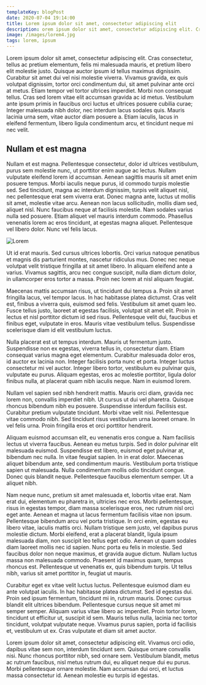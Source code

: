 ```yaml
---
templateKey: blogPost
date: 2020-07-04 19:14:00
title: Lorem ipsum dolor sit amet, consectetur adipiscing elit
description: orem ipsum dolor sit amet, consectetur adipiscing elit. Cras consectetur, tellus ac pretium elementum, felis mi malesuada mauris, et pretium libero elit molestie justo. Quisque auctor ipsum id tellus maximus dignissim. Curabitur sit amet dui vel nisi molestie viverra. Vivamus gravida, ex quis volutpat dignissim, tortor orci condimentum dui, sit amet pulvinar ante orci at metus.
image: /images/lorem4.jpg
tags: lorem, ipsum
---
```


Lorem ipsum dolor sit amet, consectetur adipiscing elit. Cras consectetur, tellus ac pretium elementum, felis mi malesuada mauris, et pretium libero elit molestie justo. Quisque auctor ipsum id tellus maximus dignissim. Curabitur sit amet dui vel nisi molestie viverra. Vivamus gravida, ex quis volutpat dignissim, tortor orci condimentum dui, sit amet pulvinar ante orci at metus. Etiam tempor vel tortor ultrices imperdiet. Morbi non consequat tellus. Cras sed lorem vitae elit accumsan gravida ac id metus. Vestibulum ante ipsum primis in faucibus orci luctus et ultrices posuere cubilia curae; Integer malesuada nibh dolor, nec interdum lacus sodales quis. Mauris lacinia urna sem, vitae auctor diam posuere a. Etiam iaculis, lacus in eleifend fermentum, libero ligula condimentum arcu, et tincidunt neque mi nec velit.

## Nullam et est magna

Nullam et est magna. Pellentesque consectetur, dolor id ultrices vestibulum, purus sem molestie nunc, ut porttitor enim augue ac lectus. Nullam vulputate eleifend lorem id accumsan. Aenean sagittis mauris sit amet enim posuere tempus. Morbi iaculis neque purus, id commodo turpis molestie sed. Sed tincidunt, magna ac interdum dignissim, turpis velit aliquet nisl, nec pellentesque erat sem viverra erat. Donec magna ante, luctus ut mollis sit amet, molestie vitae arcu. Aenean non lacus sollicitudin, mollis diam sed, aliquet nisl. Nunc faucibus neque at facilisis molestie. Nam sodales varius nulla sed posuere. Etiam aliquet vel mauris interdum commodo. Phasellus venenatis lorem ac eros tincidunt, at egestas magna aliquet. Pellentesque vel libero dolor. Nunc vel felis lacus.

![Lorem](/images/lorem4.jpg)

Ut id erat mauris. Sed cursus ultrices lobortis. Orci varius natoque penatibus et magnis dis parturient montes, nascetur ridiculus mus. Donec nec neque volutpat velit tristique fringilla at sit amet libero. In aliquam eleifend ante a varius. Vivamus sagittis, arcu nec congue suscipit, nulla diam dictum dolor, in ullamcorper eros tortor a massa. Proin nec lorem at nisl aliquam feugiat.

Maecenas mattis accumsan risus, ut tincidunt dui tempus a. Proin sit amet fringilla lacus, vel tempor lacus. In hac habitasse platea dictumst. Cras velit est, finibus a viverra quis, euismod sed felis. Vestibulum sit amet quam leo. Fusce tellus justo, laoreet at egestas facilisis, volutpat sit amet elit. Proin in lectus et nisl porttitor dictum id sed risus. Pellentesque velit dui, faucibus et finibus eget, vulputate in eros. Mauris vitae vestibulum tellus. Suspendisse scelerisque diam id elit vestibulum luctus.

Nulla placerat est ut tempus interdum. Mauris ut fermentum justo. Suspendisse non ex egestas, viverra tellus in, consectetur diam. Etiam consequat varius magna eget elementum. Curabitur malesuada dolor eros, id auctor ex lacinia non. Integer facilisis porta nunc et porta. Integer luctus consectetur mi vel auctor. Integer libero tortor, vestibulum eu pulvinar quis, vulputate eu purus. Aliquam egestas, eros ac molestie porttitor, ligula dolor finibus nulla, at placerat quam nibh iaculis neque. Nam in euismod lorem.

Nullam vel sapien sed nibh hendrerit mattis. Mauris orci diam, gravida nec lorem non, convallis imperdiet nibh. Ut cursus ut dui vel pharetra. Quisque rhoncus bibendum nibh eu posuere. Suspendisse interdum facilisis est. Curabitur pretium vulputate tincidunt. Morbi vitae velit nisi. Pellentesque vitae commodo nibh. Sed tincidunt risus vestibulum urna laoreet ornare. In vel felis urna. Proin fringilla eros et orci porttitor hendrerit.

Aliquam euismod accumsan elit, eu venenatis eros congue a. Nam facilisis lectus ut viverra faucibus. Aenean eu metus turpis. Sed in dolor pulvinar elit malesuada euismod. Suspendisse est libero, euismod eget pulvinar at, bibendum nec nulla. In vitae feugiat sapien. In in erat dolor. Maecenas aliquet bibendum ante, sed condimentum mauris. Vestibulum porta tristique sapien ut malesuada. Nulla condimentum mollis odio tincidunt congue. Donec quis blandit neque. Pellentesque faucibus elementum semper. Ut a aliquet nibh.

Nam neque nunc, pretium sit amet malesuada et, lobortis vitae erat. Nam erat dui, elementum eu pharetra in, ultricies nec eros. Morbi pellentesque, risus in egestas tempor, diam massa scelerisque eros, nec rutrum nisl orci eget ante. Aenean et magna ut lacus fermentum facilisis vitae non ipsum. Pellentesque bibendum arcu vel porta tristique. In orci enim, egestas eu libero vitae, iaculis mattis orci. Nullam tristique sem justo, vel dapibus purus molestie dictum. Morbi eleifend, erat a placerat blandit, ligula ipsum malesuada diam, non suscipit leo tellus eget odio. Aenean ut quam sodales diam laoreet mollis nec id sapien. Nunc porta eu felis in molestie. Sed faucibus dolor non neque maximus, et gravida augue dictum. Nullam luctus massa non malesuada commodo. Praesent id maximus quam, tempus rhoncus est. Pellentesque ut venenatis ex, quis bibendum turpis. Ut tellus nibh, varius sit amet porttitor in, feugiat ut mauris.

Curabitur eget ex vitae velit luctus luctus. Pellentesque euismod diam eu ante volutpat iaculis. In hac habitasse platea dictumst. Sed id egestas dui. Proin sed ipsum fermentum, tincidunt mi in, rutrum mauris. Donec cursus blandit elit ultrices bibendum. Pellentesque cursus neque sit amet mi semper semper. Aliquam varius vitae libero ac imperdiet. Proin tortor lorem, tincidunt ut efficitur ut, suscipit id sem. Mauris tellus nulla, lacinia nec tortor tincidunt, volutpat vulputate neque. Vivamus purus sapien, porta id facilisis et, vestibulum ut ex. Cras vulputate et diam sit amet auctor.

Lorem ipsum dolor sit amet, consectetur adipiscing elit. Vivamus orci odio, dapibus vitae sem non, interdum tincidunt sem. Quisque ornare convallis nisi. Nunc rhoncus porttitor nibh, sed ornare sem. Vestibulum blandit, metus ac rutrum faucibus, nisl metus rutrum dui, eu aliquet neque dui eu purus. Morbi pellentesque ornare molestie. Nam accumsan dui orci, et luctus massa consectetur id. Aenean molestie eu turpis id egestas.
